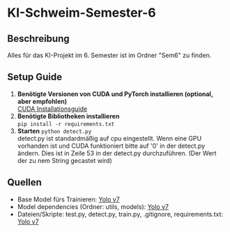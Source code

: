 # KI-Schweim-Semester-6

## Beschreibung
Alles für das KI-Projekt im 6. Semester ist im Ordner "Sem6" zu finden.  

## Setup Guide
1. **Benötigte Versionen von CUDA und PyTorch installieren (optional, aber empfohlen)**<br>
[CUDA Installationsguide](./Sem6/docs/intall_cuda_readme.md)
2. **Benötigte Bibliotheken installieren**<br>
`pip install -r requirements.txt` 
3. **Starten**
`python detect.py` <br>
detect.py ist standardmäßig auf cpu eingestellt. Wenn eine GPU vorhanden ist und CUDA funktioniert bitte auf '0' in der detect.py ändern.
Dies ist in Zeile 53 in der detect.py durchzuführen. (Der Wert der zu nem String gecastet wird)

## Quellen
- Base Model fürs Trainieren: [Yolo v7](https://github.com/WongKinYiu/yolov7)  
- Model dependencies (Ordner: utils, models): [Yolo v7](https://github.com/WongKinYiu/yolov7)
- Dateien/Skripte: test.py, detect.py, train.py, .gitignore, requirements.txt: [Yolo v7](https://github.com/WongKinYiu/yolov7)